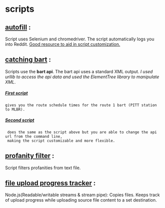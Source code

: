 # scripts

## [autofill](https://github.com/BMariscal/scripts/blob/master/auto_fill.py) :
Script uses Selenium and chromedriver. The script automatically logs you into Reddit. [Good resource to aid in script customization.](http://selenium-python.readthedocs.io/locating-elements.html)


## [catching bart](https://github.com/BMariscal/scripts/tree/master/catchingbart) :

Scripts use the <b>bart api</b>. The bart api uses a standard XML output. <em>I used urllib to access the api data and used the ElementTree library to manipulate XML</em>.

 ##### [First script](https://github.com/BMariscal/scripts/blob/master/catchingbart/catching_bart.py)
    gives you the route schedule times for the route 1 bart (PITT station to MLBR).

 ##### [Second script](https://github.com/BMariscal/scripts/blob/master/catchingbart/cmd_catching_bart.py)
     does the same as the script above but you are able to change the api url from the command line,
     making the script customizable and more flexible.
 
 
 
 ## [profanity filter](https://github.com/BMariscal/scripts/tree/master/profanityFilter) :
 Script filters profanities from text file. 


## [file upload progress tracker](https://github.com/BMariscal/scripts/blob/master/progress-tracker.js) :
Node.js(Readable/writable streams & stream pipe): Copies files. Keeps track of upload progress while uploading source file content to a set destination.

